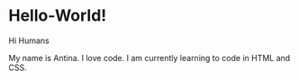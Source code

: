 # Hello-World!
Hi Humans

My name is Antina.
I love code. 
I am currently learning to code in HTML and CSS.
